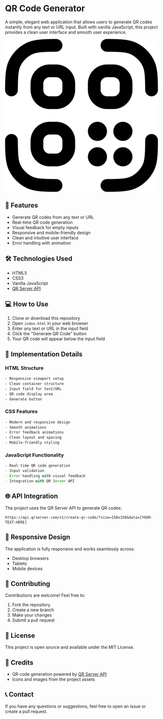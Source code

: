 # QR Code Generator

A simple, elegant web application that allows users to generate QR codes instantly from any text or URL input. Built with vanilla JavaScript, this project provides a clean user interface and smooth user experience.

![QR Code Generator](Images/qrcode.png)

## 🚀 Features

- Generate QR codes from any text or URL
- Real-time QR code generation
- Visual feedback for empty inputs
- Responsive and mobile-friendly design
- Clean and intuitive user interface
- Error handling with animation

## 🛠️ Technologies Used

- HTML5
- CSS3
- Vanilla JavaScript
- [QR Server API](https://goqr.me/api/)

## 💻 How to Use

1. Clone or download this repository
2. Open `index.html` in your web browser
3. Enter any text or URL in the input field
4. Click the "Generate QR Code" button
5. Your QR code will appear below the input field

## 🔧 Implementation Details

### HTML Structure
```html
- Responsive viewport setup
- Clean container structure
- Input field for text/URL
- QR code display area
- Generate button
```

### CSS Features
```css
- Modern and responsive design
- Smooth animations
- Error feedback animations
- Clean layout and spacing
- Mobile-friendly styling
```

### JavaScript Functionality
```javascript
- Real-time QR code generation
- Input validation
- Error handling with visual feedback
- Integration with QR Server API
```

## 🌐 API Integration

The project uses the QR Server API to generate QR codes:
```
https://api.qrserver.com/v1/create-qr-code/?size=150x150&data=[YOUR-TEXT-HERE]
```

## 📱 Responsive Design

The application is fully responsive and works seamlessly across:
- Desktop browsers
- Tablets
- Mobile devices

## 🤝 Contributing

Contributions are welcome! Feel free to:
1. Fork the repository
2. Create a new branch
3. Make your changes
4. Submit a pull request

## 📜 License

This project is open source and available under the MIT License.

## 🙏 Credits

- QR code generation powered by [QR Server API](https://goqr.me/api/)
- Icons and images from the project assets

## 📞 Contact

If you have any questions or suggestions, feel free to open an issue or create a pull request.